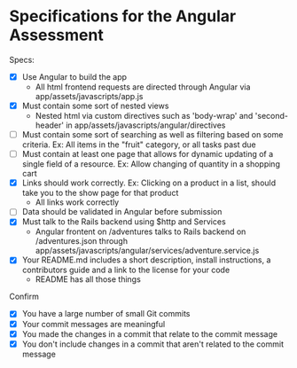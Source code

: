 # Specifications for the Angular Assessment

Specs:
- [x] Use Angular to build the app
  - All html frontend requests are directed through Angular via app/assets/javascripts/app.js
- [x] Must contain some sort of nested views
  - Nested html via custom directives such as 'body-wrap' and 'second-header' in app/assets/javascripts/angular/directives
- [ ] Must contain some sort of searching as well as filtering based on some criteria. Ex: All items in the "fruit" category, or all tasks past due
- [ ] Must contain at least one page that allows for dynamic updating of a single field of a resource. Ex: Allow changing of quantity in a shopping cart
- [x] Links should work correctly. Ex: Clicking on a product in a list, should take you to the show page for that product
  - All links work correctly
- [ ] Data should be validated in Angular before submission
- [x] Must talk to the Rails backend using $http and Services
  - Angular frontent on /adventures talks to Rails backend on /adventures.json through app/assets/javascripts/angular/services/adventure.service.js
- [x] Your README.md includes a short description, install instructions, a contributors guide and a link to the license for your code
  - README has all those things

Confirm
- [x] You have a large number of small Git commits
- [x] Your commit messages are meaningful
- [x] You made the changes in a commit that relate to the commit message
- [x] You don't include changes in a commit that aren't related to the commit message